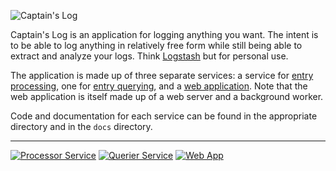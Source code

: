 ![Captain's Log](https://raw.githubusercontent.com/minond/captainslog/master/web/app/assets/images/logo.png)

Captain's Log is an application for logging anything you want. The intent is to
be able to log anything in relatively free form while still being able to
extract and analyze your logs. Think
[Logstash](https://github.com/elastic/logstash) but for personal use.

The application is made up of three separate services: a service for [entry
processing](processor), one for [entry querying](querier), and a [web
application](web). Note that the web application is itself made up of a web
server and a background worker.

Code and documentation for each service can be found in the appropriate
directory and in the `docs` directory.

---

[![Processor Service](https://github.com/minond/captainslog/workflows/Processor%20Service/badge.svg)](https://github.com/minond/captainslog/actions?query=workflow%3A%22Processor+Service%22)
[![Querier Service](https://github.com/minond/captainslog/workflows/Querier%20Service/badge.svg)](https://github.com/minond/captainslog/actions?query=workflow%3A%22Querier+Service%22)
[![Web App](https://github.com/minond/captainslog/workflows/Web%20App/badge.svg)](https://github.com/minond/captainslog/actions?query=workflow%3A%22Web+App%22)
